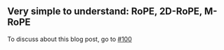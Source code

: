 ## Very simple to understand: RoPE, 2D-RoPE, M-RoPE

To discuss about this blog post, go to [#100](https://github.com/ngxson/blog/issues/100)

<!-- {"issue":100} -->
